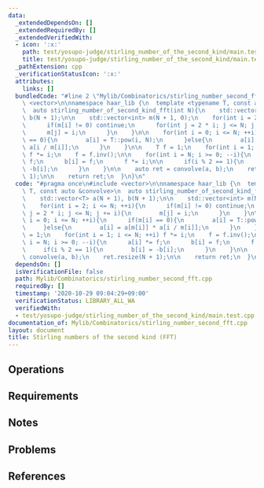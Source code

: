 ```yaml
---
data:
  _extendedDependsOn: []
  _extendedRequiredBy: []
  _extendedVerifiedWith:
  - icon: ':x:'
    path: test/yosupo-judge/stirling_number_of_the_second_kind/main.test.cpp
    title: test/yosupo-judge/stirling_number_of_the_second_kind/main.test.cpp
  _pathExtension: cpp
  _verificationStatusIcon: ':x:'
  attributes:
    links: []
  bundledCode: "#line 2 \"Mylib/Combinatorics/stirling_number_second_fft.cpp\"\n#include\
    \ <vector>\n\nnamespace haar_lib {\n  template <typename T, const auto &convolve>\n\
    \  auto stirling_number_of_second_kind_fft(int N){\n    std::vector<T> a(N + 1),\
    \ b(N + 1);\n\n    std::vector<int> m(N + 1, 0);\n    for(int i = 2; i <= N; ++i){\n\
    \      if(m[i] != 0) continue;\n      for(int j = 2 * i; j <= N; j += i){\n  \
    \      m[j] = i;\n      }\n    }\n\n    for(int i = 0; i <= N; ++i){\n      if(m[i]\
    \ == 0){\n        a[i] = T::pow(i, N);\n      }else{\n        a[i] = a[m[i]] *\
    \ a[i / m[i]];\n      }\n    }\n\n    T f = 1;\n    for(int i = 1; i <= N; ++i)\
    \ f *= i;\n    f = f.inv();\n\n    for(int i = N; i >= 0; --i){\n      a[i] *=\
    \ f;\n      b[i] = f;\n      f *= i;\n\n      if(i % 2 == 1){\n        b[i] =\
    \ -b[i];\n      }\n    }\n\n    auto ret = convolve(a, b);\n    ret.resize(N +\
    \ 1);\n\n    return ret;\n  }\n}\n"
  code: "#pragma once\n#include <vector>\n\nnamespace haar_lib {\n  template <typename\
    \ T, const auto &convolve>\n  auto stirling_number_of_second_kind_fft(int N){\n\
    \    std::vector<T> a(N + 1), b(N + 1);\n\n    std::vector<int> m(N + 1, 0);\n\
    \    for(int i = 2; i <= N; ++i){\n      if(m[i] != 0) continue;\n      for(int\
    \ j = 2 * i; j <= N; j += i){\n        m[j] = i;\n      }\n    }\n\n    for(int\
    \ i = 0; i <= N; ++i){\n      if(m[i] == 0){\n        a[i] = T::pow(i, N);\n \
    \     }else{\n        a[i] = a[m[i]] * a[i / m[i]];\n      }\n    }\n\n    T f\
    \ = 1;\n    for(int i = 1; i <= N; ++i) f *= i;\n    f = f.inv();\n\n    for(int\
    \ i = N; i >= 0; --i){\n      a[i] *= f;\n      b[i] = f;\n      f *= i;\n\n \
    \     if(i % 2 == 1){\n        b[i] = -b[i];\n      }\n    }\n\n    auto ret =\
    \ convolve(a, b);\n    ret.resize(N + 1);\n\n    return ret;\n  }\n}\n"
  dependsOn: []
  isVerificationFile: false
  path: Mylib/Combinatorics/stirling_number_second_fft.cpp
  requiredBy: []
  timestamp: '2020-10-29 09:04:29+09:00'
  verificationStatus: LIBRARY_ALL_WA
  verifiedWith:
  - test/yosupo-judge/stirling_number_of_the_second_kind/main.test.cpp
documentation_of: Mylib/Combinatorics/stirling_number_second_fft.cpp
layout: document
title: Stirling numbers of the second kind (FFT)
---
```


## Operations

## Requirements

## Notes

## Problems

## References
